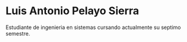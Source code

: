
# Luis Antonio Pelayo Sierra

Estudiante de ingenieria en sistemas cursando actualmente su septimo semestre.

